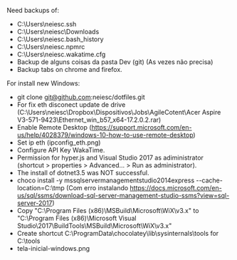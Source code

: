 ﻿Need backups of:

- C:\Users\neiesc\.ssh
- C:\Users\neiesc\Downloads
- C:\Users\neiesc\.bash_history
- C:\Users\neiesc\.npmrc
- C:\Users\neiesc\.wakatime.cfg
- Backup de alguns coisas da pasta Dev (git) (As vezes não precisa)
- Backup tabs on chrome and firefox.

For install new Windows:

- git clone git@github.com:neiesc/dotfiles.git
- For fix eth disconect update de drive (C:\Users\neiesc\Dropbox\Dispositivos\Jobs\AgileCotent\Acer Aspire V3-571-9423\Ethernet_win_b57_x64-17.2.0.2.rar)
- Enable Remote Desktop (https://support.microsoft.com/en-us/help/4028379/windows-10-how-to-use-remote-desktop)
- Set ip eth (ipconfig_eth.png)
- Configure API Key WakaTime.
- Permission for hyper.js and Visual Studio 2017 as adiministrator (shortcut > properties > Advanced... > Run as administrator).
- The install of dotnet3.5 was NOT successful.
- choco install -y mssqlservermanagementstudio2014express --cache-location=C:\tmp (Com erro instalando https://docs.microsoft.com/en-us/sql/ssms/download-sql-server-management-studio-ssms?view=sql-server-2017)
- Copy "C:\Program Files (x86)\MSBuild\Microsoft\WiX\v3.x" to "C:\Program Files (x86)\Microsoft Visual Studio\2017\BuildTools\MSBuild\Microsoft\WiX\v3.x"
- Create shortcut C:\ProgramData\chocolatey\lib\sysinternals\tools for C:\tools
- tela-inicial-windows.png